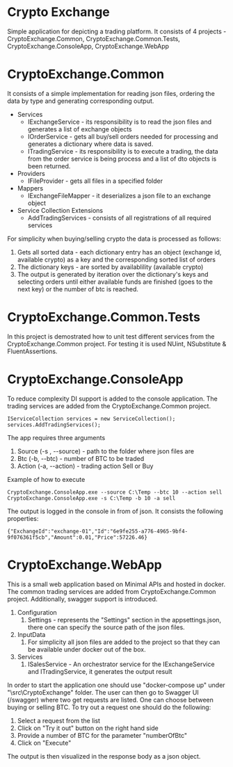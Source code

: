 
# Crypto Exchange
Simple application for depicting a trading platform. 
It consists of 4 projects - CryptoExchange.Common, CryptoExchange.Common.Tests, CryptoExchange.ConsoleApp, CryptoExchange.WebApp

# CryptoExchange.Common
It consists of a simple implementation for reading json files, ordering the data by type and generating corresponding output.

 - Services
	 - IExchangeService - its responsibility is to read the json files and generates a list of exchange objects
	 - IOrderService - gets all buy/sell orders needed for processing and generates a dictionary where data is saved.
	 - ITradingService - its responsibility is to execute a trading, the data from the order service is being process and a list of dto objects is been returned.
 - Providers
	 - IFileProvider - gets all files in a specified folder
 - Mappers
	 - IExchangeFileMapper - it deserializes a json file to an exchange object
 - Service Collection Extensions
	 - AddTradingServices - consists of all registrations of all required services

For simplicity when buying/selling crypto the data is processed as follows: 

 1. Gets all sorted data - each dictionary entry has an object (exchange id, available crypto) as a key and the corresponding sorted list of orders 
 2. The dictionary keys - are sorted by availablility (available crypto)
 3. The output is generated by iteration over the dictionary's keys and selecting orders until either available funds are finished (goes to the next key) or the number of btc is reached.

# CryptoExchange.Common.Tests
In this project is demostrated how to unit test different services from the CryptoExchange.Common project.
For testing it is used NUint, NSubstitute & FluentAssertions.

# CryptoExchange.ConsoleApp
To reduce complexity DI support is added to the console application. The trading services are added from the CryptoExchange.Common project.

    IServiceCollection services = new ServiceCollection();
    services.AddTradingServices();

The app requires three arguments

 1. Source (-s , --source) - path to the folder where json files are
 2. Btc (-b, --btc) - number of BTC to be traded
 3. Action (-a, --action) - trading action Sell or Buy

Example of how to execute 
 
    CryptoExchange.ConsoleApp.exe --source C:\Temp --btc 10 --action sell
    CryptoExchange.ConsoleApp.exe -s C:\Temp -b 10 -a sell

The output is logged in the console in from of json. It consists the following properties:

    {"ExchangeId":"exchange-01","Id":"6e9fe255-a776-4965-9bf4-9f076361f5cb","Amount":0.01,"Price":57226.46}

# CryptoExchange.WebApp
This is a small web application based on Minimal APIs and hosted in docker. The common trading services are added from CryptoExchange.Common project. Additionally, swagger support is introduced. 

 1. Configuration
	 1. Settings - represents the "Settings" section in the appsettings.json, there one can specify the source path of the json files.
 2. InputData
	 1. For simplicity all json files are added to the project so that they can be available under docker out of the box. 
 3. Services
	 1. ISalesService - An orchestrator service for the IExchangeService and ITradingService, it generates the output result

In order to start the application one should use "docker-compose up" under "\src\CryptoExchange" folder.
The user can then go to Swagger UI (/swagger) where two get requests are listed. One can choose between buying or selling BTC. 
To try out a request one should do the following: 

 1. Select a request from the list
 2. Click on "Try it out" button on the right hand side
 3. Provide a number of BTC for the parameter "numberOfBtc"
 4. Click on "Execute"

 The output is then visualized in the response body as a json object.
